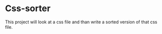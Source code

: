 # Css-sorter
This project will look at a css file and than write a sorted version of that css file.
